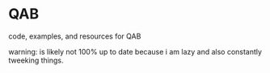 # QAB
code, examples, and resources for QAB


warning: is likely not 100% up to date because i am lazy and also constantly tweeking things. 
